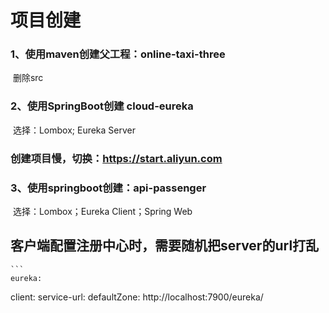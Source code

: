 # 项目创建

### 1、使用maven创建父工程：online-taxi-three

​			删除src

### 2、使用SpringBoot创建 cloud-eureka

​			选择：Lombox; Eureka Server

### 创建项目慢，切换：https://start.aliyun.com

### 3、使用springboot创建：api-passenger

​			选择：Lombox；Eureka Client；Spring Web

## 客户端配置注册中心时，需要随机把server的url打乱
    ```
    eureka:
  client:
    service-url:
      defaultZone: http://localhost:7900/eureka/
   ```
   
